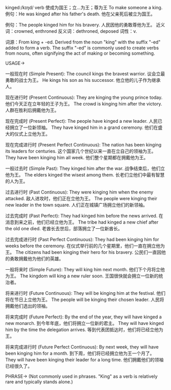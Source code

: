 kinged:/kɪŋd/
verb
使成为国王；立…为王；尊为王
To make someone a king.
例句：He was kinged after his father's death. 他在父亲死后被立为国王。

例句：The people kinged him for his bravery. 人民因他的勇敢尊他为王。
近义词：crowned, enthroned
反义词：dethroned, deposed
词性：v.

词源：From king + -ed.  Derived from the noun "king" with the suffix "-ed" added to form a verb.  The suffix "-ed" is commonly used to create verbs from nouns, often signifying the act of making or becoming something.


USAGE->

一般现在时 (Simple Present):
The council kings the bravest warrior.  议会立最勇敢的战士为王。
He kings his son as his successor. 他立他的儿子作为继承人。


现在进行时 (Present Continuous):
They are kinging the young prince today.  他们今天正在立年轻的王子为王。
The crowd is kinging him after the victory.  人群在胜利后拥戴他为王。


现在完成时 (Present Perfect):
The people have kinged a new leader. 人民已经拥立了一位新领袖。
They have kinged him in a grand ceremony. 他们在盛大的仪式上立他为王。


现在完成进行时 (Present Perfect Continuous):
The nation has been kinging its leaders for centuries.  这个国家几个世纪以来一直在立自己的领袖为王。
They have been kinging him all week.  他们整个星期都在拥戴他为王。


一般过去时 (Simple Past):
They kinged him after the war.  战争结束后，他们立他为王。
The elders kinged the wisest among them. 长老们立他们中最有智慧的人为王。


过去进行时 (Past Continuous):
They were kinging him when the enemy attacked.  敌人进攻时，他们正在立他为王。
The people were kinging their new leader in the town square.  人们正在城镇广场拥立他们的新领袖。


过去完成时 (Past Perfect):
They had kinged him before the news arrived.  在消息到来之前，他们已经立他为王。
The tribe had kinged a new chief after the old one died.  老酋长去世后，部落拥立了一位新酋长。


过去完成进行时 (Past Perfect Continuous):
They had been kinging him for weeks before the ceremony.  在仪式举行前的几个星期里，他们一直在拥立他为王。
The citizens had been kinging their hero for his bravery. 公民们一直因他的勇敢拥戴他为他们的英雄。


一般将来时 (Simple Future):
They will king him next month.  他们下个月将立他为王。
The kingdom will king a new ruler soon.  王国很快就会拥立一位新的统治者。


将来进行时 (Future Continuous):
They will be kinging him at the festival.  他们将在节日上立他为王。
The people will be kinging their chosen leader. 人民将拥戴他们选出的领袖。


将来完成时 (Future Perfect):
By the end of the year, they will have kinged a new monarch.  到今年年底，他们将拥立一位新的君主。
They will have kinged him by the time the delegation arrives.  等到代表团抵达时，他们将已经立他为王。


将来完成进行时 (Future Perfect Continuous):
By next week, they will have been kinging him for a month.  到下周，他们将已经拥立他为王一个月了。
They will have been kinging their leader for a long time.  他们拥戴他们的领袖已经很久了。



PHRASE->
(Not commonly used in phrases. "King" as a verb is relatively rare and typically stands alone.)




